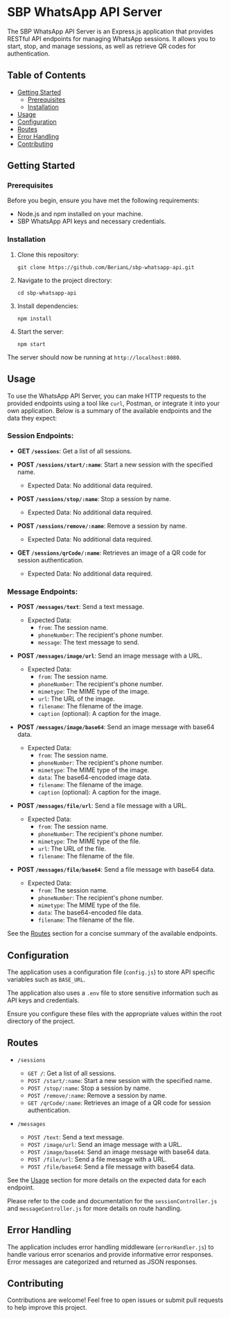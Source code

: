 # SBP WhatsApp API Server

The SBP WhatsApp API Server is an Express.js application that provides RESTful API endpoints for managing WhatsApp sessions. It allows you to start, stop, and manage sessions, as well as retrieve QR codes for authentication.

## Table of Contents

- [Getting Started](#getting-started)
    - [Prerequisites](#prerequisites)
    - [Installation](#installation)
- [Usage](#usage)
- [Configuration](#configuration)
- [Routes](#routes)
- [Error Handling](#error-handling)
- [Contributing](#contributing)

## Getting Started

### Prerequisites

Before you begin, ensure you have met the following requirements:

- Node.js and npm installed on your machine.
- SBP WhatsApp API keys and necessary credentials.

### Installation

1. Clone this repository:

   ```
   git clone https://github.com/BerianL/sbp-whatsapp-api.git
   ```

2. Navigate to the project directory:

   ```
   cd sbp-whatsapp-api
   ```

3. Install dependencies:

   ```
   npm install
   ```

4. Start the server:

   ```
   npm start
   ```

The server should now be running at `http://localhost:8080`.

## Usage

To use the WhatsApp API Server, you can make HTTP requests to the provided endpoints using a tool like `curl`, Postman, or integrate it into your own application. Below is a summary of the available endpoints and the data they expect:

### Session Endpoints:

- **GET `/sessions`**: Get a list of all sessions.

- **POST `/sessions/start/:name`**: Start a new session with the specified name.
    - Expected Data: No additional data required.

- **POST `/sessions/stop/:name`**: Stop a session by name.
    - Expected Data: No additional data required.

- **POST `/sessions/remove/:name`**: Remove a session by name.
    - Expected Data: No additional data required.

- **GET `/sessions/qrCode/:name`**: Retrieves an image of a QR code for session authentication.
    - Expected Data: No additional data required.

### Message Endpoints:

- **POST `/messages/text`**: Send a text message.
    - Expected Data:
        - `from`: The session name.
        - `phoneNumber`: The recipient's phone number.
        - `message`: The text message to send.

- **POST `/messages/image/url`**: Send an image message with a URL.
    - Expected Data:
        - `from`: The session name.
        - `phoneNumber`: The recipient's phone number.
        - `mimetype`: The MIME type of the image.
        - `url`: The URL of the image.
        - `filename`: The filename of the image.
        - `caption` (optional): A caption for the image.

- **POST `/messages/image/base64`**: Send an image message with base64 data.
    - Expected Data:
        - `from`: The session name.
        - `phoneNumber`: The recipient's phone number.
        - `mimetype`: The MIME type of the image.
        - `data`: The base64-encoded image data.
        - `filename`: The filename of the image.
        - `caption` (optional): A caption for the image.

- **POST `/messages/file/url`**: Send a file message with a URL.
    - Expected Data:
        - `from`: The session name.
        - `phoneNumber`: The recipient's phone number.
        - `mimetype`: The MIME type of the file.
        - `url`: The URL of the file.
        - `filename`: The filename of the file.

- **POST `/messages/file/base64`**: Send a file message with base64 data.
    - Expected Data:
        - `from`: The session name.
        - `phoneNumber`: The recipient's phone number.
        - `mimetype`: The MIME type of the file.
        - `data`: The base64-encoded file data.
        - `filename`: The filename of the file.

See the [Routes](#routes) section for a concise summary of the available endpoints.

## Configuration

The application uses a configuration file (`config.js`) to store API specific variables such as `BASE_URL`.

The application also uses a `.env` file to store sensitive information such as API keys and credentials.

Ensure you configure these files with the appropriate values within the root directory of the project.

## Routes

- `/sessions`
    - `GET /`: Get a list of all sessions.
    - `POST /start/:name`: Start a new session with the specified name.
    - `POST /stop/:name`: Stop a session by name.
    - `POST /remove/:name`: Remove a session by name.
    - `GET /qrCode/:name`: Retrieves an image of a QR code for session authentication.

- `/messages`
    - `POST /text`: Send a text message.
    - `POST /image/url`: Send an image message with a URL.
    - `POST /image/base64`: Send an image message with base64 data.
    - `POST /file/url`: Send a file message with a URL.
    - `POST /file/base64`: Send a file message with base64 data.

See the [Usage](#usage) section for more details on the expected data for each endpoint.

Please refer to the code and documentation for the `sessionController.js` and `messageController.js` for more details on route handling.

## Error Handling

The application includes error handling middleware (`errorHandler.js`) to handle various error scenarios and provide informative error responses. Error messages are categorized and returned as JSON responses.

## Contributing

Contributions are welcome! Feel free to open issues or submit pull requests to help improve this project.
